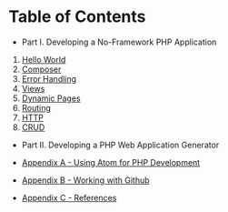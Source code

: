# Table of Contents

* Part I. Developing a No-Framework PHP Application

1. [Hello World](Chapter01/)
2. [Composer](Chapter02/)
3. [Error Handling](Chapter03/)
4. [Views](Chapter04/)
5. [Dynamic Pages](Chapter05/)
6. [Routing](Chapter06/)
7. [HTTP](Chapter07)
8. [CRUD](Chapter08)

* Part II. Developing a PHP Web Application Generator

* [Appendix A - Using Atom for PHP Development](appendixA.md)
* [Appendix B - Working with Github](appendixB.md)
* [Appendix C - References](appendixC.md)
